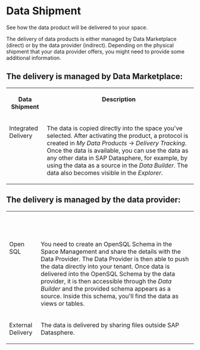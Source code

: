 <!-- loio837e74935d0b4e53b53ffcf472520b40 -->

# Data Shipment

See how the data product will be delivered to your space.

The delivery of data products is either managed by Data Marketplace \(direct\) or by the data provider \(indirect\). Depending on the physical shipment that your data provider offers, you might need to provide some additional information.



<a name="loio837e74935d0b4e53b53ffcf472520b40__section_cht_vvv_nrb"/>

## The delivery is managed by Data Marketplace:


<table>
<tr>
<th valign="top">

Data Shipment

</th>
<th valign="top">

Description

</th>
</tr>
<tr>
<td valign="top">

Integrated Delivery

</td>
<td valign="top">

The data is copied directly into the space you've selected. After activating the product, a protocol is created in *My Data Products* → *Delivery Tracking*. Once the data is available, you can use the data as any other data in SAP Datasphere, for example, by using the data as a source in the *Data Builder*. The data also becomes visible in the *Explorer*.

</td>
</tr>
</table>



<a name="loio837e74935d0b4e53b53ffcf472520b40__section_egl_yvv_nrb"/>

## The delivery is managed by the data provider:


<table>
<tr>
<th valign="top">

 

</th>
<th valign="top">

 

</th>
</tr>
<tr>
<td valign="top">

Open SQL

</td>
<td valign="top">

You need to create an OpenSQL Schema in the Space Management and share the details with the Data Provider. The Data Provider is then able to push the data directly into your tenant. Once data is delivered into the OpenSQL Schema by the data provider, it is then accessible through the *Data Builder* and the provided schema appears as a source. Inside this schema, you'll find the data as views or tables.

</td>
</tr>
<tr>
<td valign="top">

External Delivery

</td>
<td valign="top">

The data is delivered by sharing files outside SAP Datasphere.

</td>
</tr>
</table>


